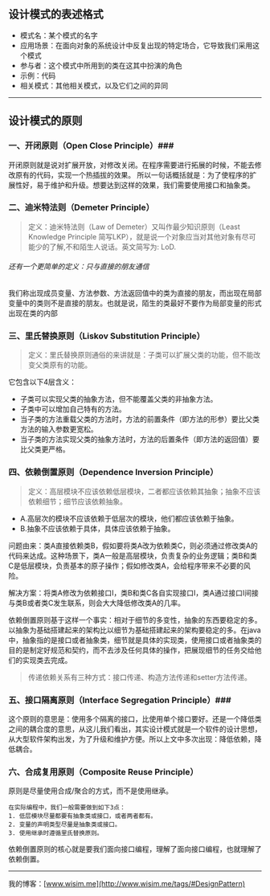 ## 设计模式的表述格式

- 模式名：某个模式的名字
- 应用场景：在面向对象的系统设计中反复出现的特定场合，它导致我们采用这个模式
- 参与者：这个模式中所用到的类在这其中扮演的角色
- 示例：代码
- 相关模式：其他相关模式，以及它们之间的异同

- - -

## 设计模式的原则

### 一、开闭原则（Open Close Principle）###

开闭原则就是说对扩展开放，对修改关闭。在程序需要进行拓展的时候，不能去修改原有的代码，实现一个热插拔的效果。
所以一句话概括就是：为了使程序的扩展性好，易于维护和升级。想要达到这样的效果，我们需要使用接口和抽象类。

### 二、迪米特法则（Demeter Principle） ###

>定义：迪米特法则（Law of Demeter）又叫作最少知识原则（Least Knowledge Principle 简写LKP），就是说一个对象应当对其他对象有尽可能少的了解,不和陌生人说话。英文简写为: LoD.

###### 还有一个更简单的定义：只与直接的朋友通信 ######

我们称出现成员变量、方法参数、方法返回值中的类为直接的朋友，而出现在局部变量中的类则不是直接的朋友。也就是说，陌生的类最好不要作为局部变量的形式出现在类的内部

### 三、里氏替换原则（Liskov Substitution Principle） ###

>定义：里氏替换原则通俗的来讲就是：子类可以扩展父类的功能，但不能改变父类原有的功能。

它包含以下4层含义：

- 子类可以实现父类的抽象方法，但不能覆盖父类的非抽象方法。
- 子类中可以增加自己特有的方法。
- 当子类的方法重载父类的方法时，方法的前置条件（即方法的形参）要比父类方法的输入参数更宽松。
- 当子类的方法实现父类的抽象方法时，方法的后置条件（即方法的返回值）要比父类更严格。

### 四、依赖倒置原则（Dependence Inversion Principle） ###

>定义：高层模块不应该依赖低层模块，二者都应该依赖其抽象；抽象不应该依赖细节；细节应该依赖抽象。

- A.高层次的模块不应该依赖于低层次的模块，他们都应该依赖于抽象。
- B.抽象不应该依赖于具体，具体应该依赖于抽象。

问题由来：类A直接依赖类B，假如要将类A改为依赖类C，则必须通过修改类A的代码来达成。这种场景下，类A一般是高层模块，负责复杂的业务逻辑；类B和类C是低层模块，负责基本的原子操作；假如修改类A，会给程序带来不必要的风险。

解决方案：将类A修改为依赖接口I，类B和类C各自实现接口I，类A通过接口I间接与类B或者类C发生联系，则会大大降低修改类A的几率。

依赖倒置原则基于这样一个事实：相对于细节的多变性，抽象的东西要稳定的多。以抽象为基础搭建起来的架构比以细节为基础搭建起来的架构要稳定的多。在java中，抽象指的是接口或者抽象类，细节就是具体的实现类，使用接口或者抽象类的目的是制定好规范和契约，而不去涉及任何具体的操作，把展现细节的任务交给他们的实现类去完成。

>传递依赖关系有三种方式：接口传递、构造方法传递和setter方法传递。

### 五、接口隔离原则（Interface Segregation Principle）###

这个原则的意思是：使用多个隔离的接口，比使用单个接口要好。还是一个降低类之间的耦合度的意思，从这儿我们看出，其实设计模式就是一个软件的设计思想，从大型软件架构出发，为了升级和维护方便。所以上文中多次出现：降低依赖，降低耦合。

### 六、合成复用原则（Composite Reuse Principle）

原则是尽量使用合成/聚合的方式，而不是使用继承。

```
在实际编程中，我们一般需要做到如下3点：
1. 低层模块尽量都要有抽象类或接口，或者两者都有。
2. 变量的声明类型尽量是抽象类或接口。
3. 使用继承时遵循里氏替换原则。
```

依赖倒置原则的核心就是要我们面向接口编程，理解了面向接口编程，也就理解了依赖倒置。

- - -

我的博客：[www.wisim.me](http://www.wisim.me/tags/#DesignPattern)
